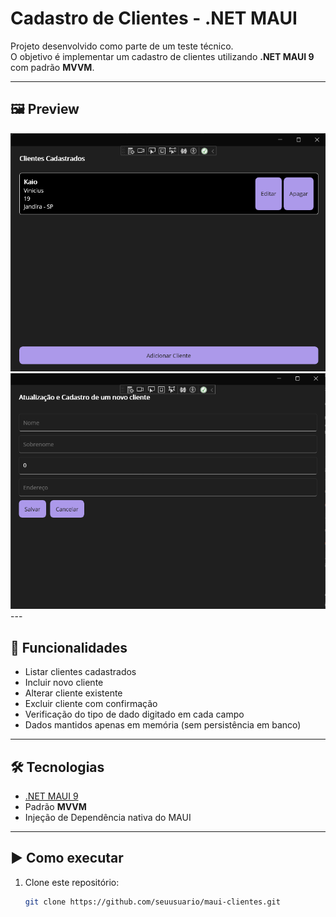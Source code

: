 # Cadastro de Clientes - .NET MAUI

Projeto desenvolvido como parte de um teste técnico.  
O objetivo é implementar um cadastro de clientes utilizando **.NET MAUI 9** com padrão **MVVM**.

---

## 🖼️ Preview
<img src="./MauiClientes/AssetsReadme/ImgClientesCadastrados.png" alt="Print da aplicação" width="600"/>
<img src="./MauiClientes/AssetsReadme/ImgEdicaoCadastroCliente.png" alt="Print da aplicação" width="600"/>
---

## 🚀 Funcionalidades
- Listar clientes cadastrados
- Incluir novo cliente
- Alterar cliente existente
- Excluir cliente com confirmação
- Verificação do tipo de dado digitado em cada campo
- Dados mantidos apenas em memória (sem persistência em banco)

---

## 🛠️ Tecnologias
- [.NET MAUI 9](https://learn.microsoft.com/dotnet/maui/what-is-maui)
- Padrão **MVVM**
- Injeção de Dependência nativa do MAUI

---

## ▶️ Como executar
1. Clone este repositório:
   ```bash
   git clone https://github.com/seuusuario/maui-clientes.git

